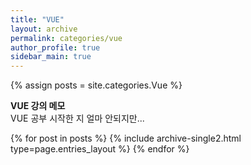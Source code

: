 ```yaml
---
title: "VUE"
layout: archive
permalink: categories/vue
author_profile: true
sidebar_main: true
---
```



{% assign posts = site.categories.Vue %}
<p class="notice--info">
  <strong>VUE 강의 메모</strong> <br> 
  <span>VUE 공부 시작한 지 얼마 안되지만...</span>
</p>
{% for post in posts %} {% include archive-single2.html type=page.entries_layout %} {% endfor %}
